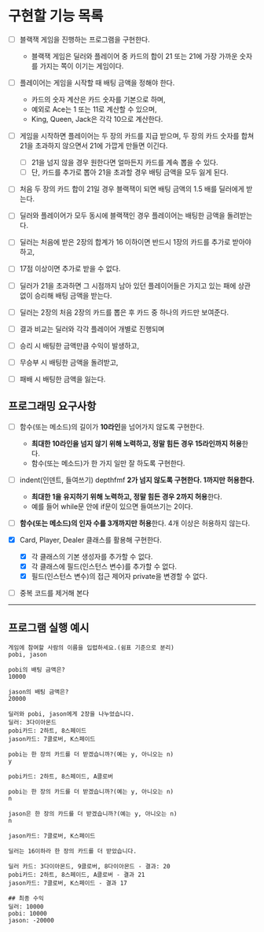 # 구현할 기능 목록

- [ ] 블랙잭 게임을 진행하는 프로그램을 구현한다. 
  - 블랙잭 게임은 딜러와 플레이어 중 카드의 합이 21 또는 21에 가장 가까운 숫자를 가지는 쪽이 이기는 게임이다.

- [ ] 플레이어는 게임을 시작할 때 배팅 금액을 정해야 한다. 
  - 카드의 숫자 계산은 카드 숫자를 기본으로 하며, 
  - 예외로 Ace는 1 또는 11로 계산할 수 있으며, 
  - King, Queen, Jack은 각각 10으로 계산한다.

- [ ] 게임을 시작하면 플레이어는 두 장의 카드를 지급 받으며, 두 장의 카드 숫자를 합쳐 21을 초과하지 않으면서 21에 가깝게 만들면 이긴다. 
  - [ ] 21을 넘지 않을 경우 원한다면 얼마든지 카드를 계속 뽑을 수 있다. 
  - [ ] 단, 카드를 추가로 뽑아 21을 초과할 경우 배팅 금액을 모두 잃게 된다.

- [ ] 처음 두 장의 카드 합이 21일 경우 블랙잭이 되면 배팅 금액의 1.5 배를 딜러에게 받는다. 
- [ ] 딜러와 플레이어가 모두 동시에 블랙잭인 경우 플레이어는 배팅한 금액을 돌려받는다.

- [ ] 딜러는 처음에 받은 2장의 합계가 16 이하이면 반드시 1장의 카드를 추가로 받아야 하고, 
- [ ] 17점 이상이면 추가로 받을 수 없다. 
- [ ] 딜러가 21을 초과하면 그 시점까지 남아 있던 플레이어들은 가지고 있는 패에 상관 없이 승리해 배팅 금액을 받는다.

- [ ] 딜러는 2장의 처음 2장의 카드를 뽑은 후 카드 중 하나의 카드만 보여준다.

- [ ] 결과 비교는 딜러와 각각 플레이어 개별로 진행되며
- [ ] 승리 시 배팅한 금액만큼 수익이 발생하고, 
- [ ] 무승부 시 배팅한 금액을 돌려받고, 
- [ ] 패배 시 배팅한 금액을 잃는다.


## 프로그래밍 요구사항

- [ ] 함수(또는 메소드)의 길이가 **10라인**을 넘어가지 않도록 구현한다.
    - **최대한 10라인을 넘지 않기 위해 노력하고, 정말 힘든 경우 15라인까지 허용**한다.
    - 함수(또는 메소드)가 한 가지 일만 잘 하도록 구현한다.
- [ ] indent(인덴트, 들여쓰기) depthfmf **2가 넘지 않도록 구현한다. 1까지만 허용한다.**
    - **최대한 1을 유지하기 위해 노력하고, 정말 힘든 경우 2까지 허용**한다.
    - 예를 들어 while문 안에 if문이 있으면 들여쓰기는 2이다.
- [ ] **함수(또는 메소드)의 인자 수를 3개까지만 허용**한다. 4개 이상은 허용하지 않는다.
- [X] Card, Player, Dealer 클래스를 활용해 구현한다.
  - [X] 각 클래스의 기본 생성자를 추가할 수 없다.
  - [X] 각 클래스에 필드(인스턴스 변수)를 추가할 수 없다.
  - [X] 필드(인스턴스 변수)의 접근 제어자 private을 변경할 수 없다.
- [ ] 중복 코드를 제거해 본다


---
## 프로그램 실행 예시
```
게임에 참여할 사람의 이름을 입렵하세요.(쉼표 기준으로 분리)
pobi, jason

pobi의 배팅 금액은?
10000

jason의 배팅 금액은?
20000

딜러와 pobi, jason에게 2장을 나누었습니다.
딜러: 3다이아몬드
pobi카드: 2하트, 8스페이드
jason카드: 7클로버, K스페이드

pobi는 한 장의 카드를 더 받겠습니까?(예는 y, 아니오는 n)
y

pobi카드: 2하트, 8스페이드, A클로버

pobi는 한 장의 카드를 더 받겠습니까?(예는 y, 아니오는 n)
n

jason은 한 장의 카드를 더 받겠습니까?(예는 y, 아니오는 n)
n

jason카드: 7클로버, K스페이드

딜러는 16이하라 한 장의 카드를 더 받았습니다.

딜러 카드: 3다이아몬드, 9클로버, 8다이아몬드 - 결과: 20
pobi카드: 2하트, 8스페이드, A클로버 - 결과 21
jason카드: 7클로버, K스페이드 - 결과 17

## 최종 수익
딜러: 10000
pobi: 10000
jason: -20000
```
